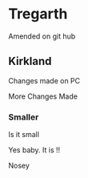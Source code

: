 # Tregarth

Amended on git hub

## Kirkland

Changes made on PC

More Changes Made

### Smaller

Is it small

Yes baby. It is !!

Nosey